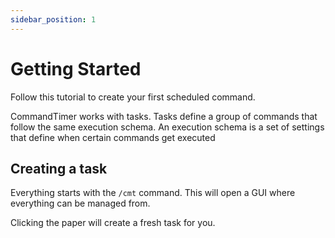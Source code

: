 ```yaml
---
sidebar_position: 1
---
```


# Getting Started

Follow this tutorial to create your first scheduled command.

CommandTimer works with tasks. Tasks define a group of commands that follow the same execution schema. An execution
schema is a set of settings that define when certain commands get executed

## Creating a task

Everything starts with the `/cmt` command. This will open a GUI where everything can be managed from.

Clicking the paper will create a fresh task for you.
